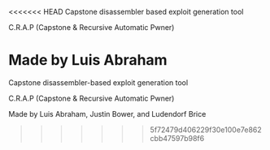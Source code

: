 <<<<<<< HEAD
Capstone disassembler based exploit generation tool

C.R.A.P (Capstone & Recursive Automatic Pwner)

Made by Luis Abraham
=======
Capstone disassembler-based exploit generation tool

C.R.A.P (Capstone & Recursive Automatic Pwner)

Made by Luis Abraham, Justin Bower, and Ludendorf Brice
>>>>>>> 5f72479d406229f30e100e7e862cbb47597b98f6
